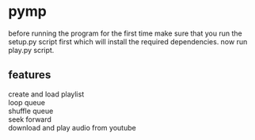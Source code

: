 # pymp
before running the program for the first time make sure that you run the setup.py script first which will install the required dependencies.
now run play.py script.

## features
create and load playlist <br>
loop queue <br>
shuffle queue <br>
seek forward <br>
download and play audio from youtube <br>
